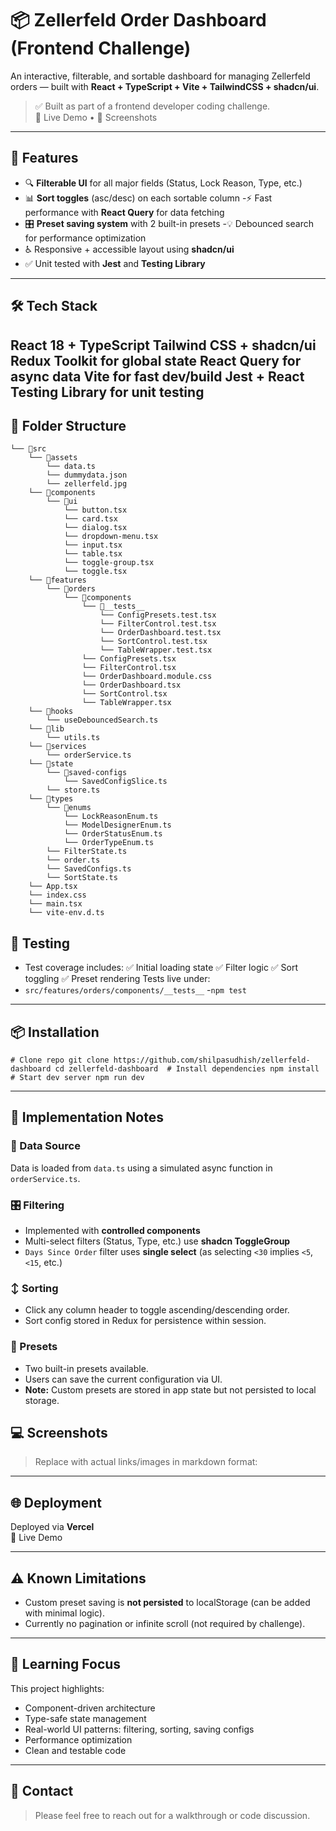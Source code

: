# 📦 Zellerfeld Order Dashboard (Frontend Challenge)

An interactive, filterable, and sortable dashboard for managing Zellerfeld orders — built with **React + TypeScript + Vite + TailwindCSS + shadcn/ui**.

> ✅ Built as part of a frontend developer coding challenge.  
> 💼 Live Demo • 📸 Screenshots

---

## 🚀 Features

- 🔍 **Filterable UI** for all major fields (Status, Lock Reason, Type, etc.)
- 📊 **Sort toggles** (asc/desc) on each sortable column
-⚡️ Fast performance with **React Query** for data fetching
- 🎛️ **Preset saving system** with 2 built-in presets
-💡 Debounced search for performance optimization
- ♿️ Responsive + accessible layout using **shadcn/ui**
- ✅ Unit tested with **Jest** and **Testing Library**

---

## 🛠️ Tech Stack

  **React 18** + **TypeScript**
  **Tailwind CSS** + **shadcn/ui**
  **Redux Toolkit** for global state
  **React Query** for async data
  **Vite** for fast dev/build
  **Jest** + **React Testing Library** for unit testing
---

## 📁 Folder Structure

```
└── 📁src
    └── 📁assets
        └── data.ts
        └── dummydata.json
        └── zellerfeld.jpg
    └── 📁components
        └── 📁ui
            └── button.tsx
            └── card.tsx
            └── dialog.tsx
            └── dropdown-menu.tsx
            └── input.tsx
            └── table.tsx
            └── toggle-group.tsx
            └── toggle.tsx
    └── 📁features
        └── 📁orders
            └── 📁components
                └── 📁__tests__
                    └── ConfigPresets.test.tsx
                    └── FilterControl.test.tsx
                    └── OrderDashboard.test.tsx
                    └── SortControl.test.tsx
                    └── TableWrapper.test.tsx
                └── ConfigPresets.tsx
                └── FilterControl.tsx
                └── OrderDashboard.module.css
                └── OrderDashboard.tsx
                └── SortControl.tsx
                └── TableWrapper.tsx
    └── 📁hooks
        └── useDebouncedSearch.ts
    └── 📁lib
        └── utils.ts
    └── 📁services
        └── orderService.ts
    └── 📁state
        └── 📁saved-configs
            └── SavedConfigSlice.ts
        └── store.ts
    └── 📁types
        └── 📁enums
            └── LockReasonEnum.ts
            └── ModelDesignerEnum.ts
            └── OrderStatusEnum.ts
            └── OrderTypeEnum.ts
        └── FilterState.ts
        └── order.ts
        └── SavedConfigs.ts
        └── SortState.ts
    └── App.tsx
    └── index.css
    └── main.tsx
    └── vite-env.d.ts
```


## 🧪 Testing

- Test coverage includes:
 ✅ Initial loading state
 ✅ Filter logic
 ✅ Sort toggling
 ✅ Preset rendering
Tests live under:
- `src/features/orders/components/__tests__`
-`npm test`

---

## 📦 Installation

`# Clone repo git clone https://github.com/shilpasudhish/zellerfeld-dashboard cd zellerfeld-dashboard  # Install dependencies npm install  # Start dev server npm run dev`

---

## 🔧 Implementation Notes

### 🧠 Data Source

Data is loaded from `data.ts` using a simulated async function in `orderService.ts`.

### 🎛️ Filtering

- Implemented with **controlled components**
- Multi-select filters (Status, Type, etc.) use **shadcn ToggleGroup**
- `Days Since Order` filter uses **single select** (as selecting `<30` implies `<5`, `<15`, etc.)

### ↕️ Sorting

- Click any column header to toggle ascending/descending order.
- Sort config stored in Redux for persistence within session.

### 💾 Presets

- Two built-in presets available.
- Users can save the current configuration via UI.
- **Note:** Custom presets are stored in app state but not persisted to local storage.

## 💻 Screenshots

> Replace with actual links/images in markdown format:

---

## 🌐 Deployment

Deployed via **Vercel**  
🔗 Live Demo

---

## ⚠️ Known Limitations

- Custom preset saving is **not persisted** to localStorage (can be added with minimal logic).
- Currently no pagination or infinite scroll (not required by challenge).
---

## 🧠 Learning Focus

This project highlights:

- Component-driven architecture
- Type-safe state management
- Real-world UI patterns: filtering, sorting, saving configs
- Performance optimization
- Clean and testable code
---

## 🤝 Contact

> Please feel free to reach out for a walkthrough or code discussion.
